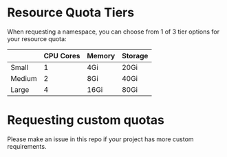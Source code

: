 # Resource Quota Tiers

When requesting a namespace, you can choose from 1 of 3 tier options for your resource quota:

|        | CPU Cores | Memory | Storage |
|--------|-----------|--------|---------|
| Small  |     1     |   4Gi  |   20Gi  |
| Medium |     2     |   8Gi  |   40Gi  |
| Large  |     4     |  16Gi  |   80Gi  |

# Requesting custom quotas

Please make an issue in this repo if your project has more custom requirements.
